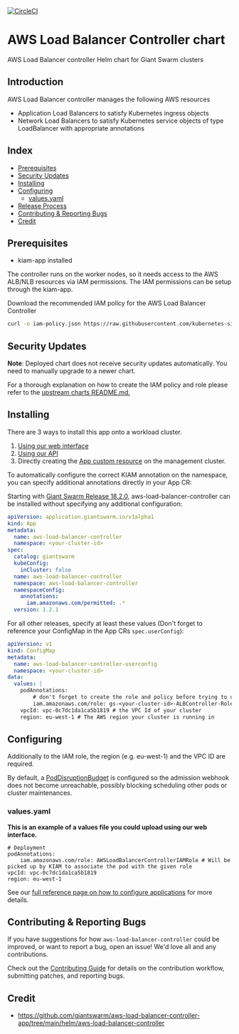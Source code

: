 [![CircleCI](https://circleci.com/gh/giantswarm/aws-load-balancer-controller-app/tree/main.svg?style=svg)](https://circleci.com/gh/giantswarm/aws-load-balancer-controller-app/tree/main)

# AWS Load Balancer Controller chart

AWS Load Balancer controller Helm chart for Giant Swarm clusters

## Introduction
AWS Load Balancer controller manages the following AWS resources
- Application Load Balancers to satisfy Kubernetes ingress objects
- Network Load Balancers to satisfy Kubernetes service objects of type LoadBalancer with appropriate annotations

## Index
- [Prerequisites](#prerequisites)
- [Security Updates](#security-updates)
- [Installing](#installing)
- [Configuring](#configuring)
  - [values.yaml](#valuesyaml)
- [Release Process](#release-process)
- [Contributing & Reporting Bugs](#contributing--reporting-bugs)
- [Credit](#credit)

## Prerequisites
- kiam-app installed

The controller runs on the worker nodes, so it needs access to the AWS ALB/NLB resources via IAM permissions. The
IAM permissions can be setup through the kiam-app.

Download the recommended IAM policy for the AWS Load Balancer Controller
```bash
curl -o iam-policy.json https://raw.githubusercontent.com/kubernetes-sigs/aws-load-balancer-controller/main/docs/install/iam_policy.json
```

## Security Updates
**Note**: Deployed chart does not receive security updates automatically. You need to manually upgrade to a newer chart.

For a thorough explanation on how to create the IAM policy and role please refer to the [upstream charts README.md.](https://github.com/giantswarm/aws-load-balancer-controller-app/blob/main/helm/aws-load-balancer-controller/README.md)

## Installing

There are 3 ways to install this app onto a workload cluster.

1. [Using our web interface](https://docs.giantswarm.io/ui-api/web/app-platform/#installing-an-app)
2. [Using our API](https://docs.giantswarm.io/api/#operation/createClusterAppV5)
3. Directly creating the [App custom resource](https://docs.giantswarm.io/ui-api/management-api/crd/apps.application.giantswarm.io/) on the management cluster.

To automatically configure the correct KIAM annotation on the namespace, you can specify additional annotations directly in your App CR:

Starting with [Giant Swarm Release 18.2.0](https://docs.giantswarm.io/changes/workload-cluster-releases-aws/releases/aws-v18.2.0/), aws-load-balancer-controller can be installed without specifying any additional configuration:

```yaml
apiVersion: application.giantswarm.io/v1alpha1
kind: App
metadata:
  name: aws-load-balancer-controller
  namespace: <your-cluster-id>
spec:
  catalog: giantswarm
  kubeConfig:
    inCluster: false
  name: aws-load-balancer-controller
  namespace: aws-load-balancer-controller
  namespaceConfig:
    annotations:
      iam.amazonaws.com/permitted: .*
  version: 1.2.1
```

For all other releases, specify at least these values (Don't forget to reference your ConfigMap in the App CRs `spec.userConfig`):

```yaml
apiVersion: v1
kind: ConfigMap
metadata:
  name: aws-load-balancer-controller-userconfig
  namespace: <your-cluster-id>
data:
  values: |
    podAnnotations:
        # don't forget to create the role and policy before trying to use them
        iam.amazonaws.com/role: gs-<your-cluster-id>-ALBController-Role
    vpcId: vpc-0c7dc1da1ca5b1819 # the VPC Id of your cluster
    region: eu-west-1 # The AWS region your cluster is running in
```

## Configuring
Additionally to the IAM role, the region (e.g. eu-west-1) and the VPC ID are required.

By default, a [PodDisruptionBudget](https://kubernetes.io/docs/tasks/run-application/configure-pdb) is configured so the admission webhook does not become unreachable, possibly blocking scheduling other pods or cluster maintenances.

### values.yaml
**This is an example of a values file you could upload using our web interface.**
```
# Deployment
podAnnotations:
    iam.amazonaws.com/role: AWSLoadBalancerControllerIAMRole # Will be picked up by KIAM to associate the pod with the given role
vpcId: vpc-0c7dc1da1ca5b1819
region: eu-west-1
```

See our [full reference page on how to configure applications](https://docs.giantswarm.io/app-platform/app-configuration/) for more details.

## Contributing & Reporting Bugs
If you have suggestions for how `aws-load-balancer-controller` could be improved, or want to report a bug, open an issue! We'd love all and any contributions.

Check out the [Contributing Guide](https://github.com/giantswarm/aws-load-balancer-controller-app/blob/main/CONTRIBUTING.md) for details on the contribution workflow, submitting patches, and reporting bugs.


## Credit

* https://github.com/giantswarm/aws-load-balancer-controller-app/tree/main/helm/aws-load-balancer-controller
